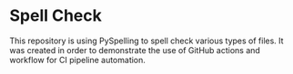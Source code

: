 # Spell Check

This repository is using PySpelling to spell check various types of files.
It was created in order to demonstrate the use of GitHub actions and workflow for CI pipeline automation.
